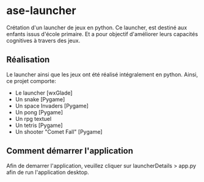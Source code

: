 # ase-launcher
Crétation d'un launcher de jeux en python.
Ce launcher, est destiné aux enfants issus d'école primaire. Et a pour objectif d'améliorer leurs capacités cognitives à travers des jeux.

## Réalisation

Le launcher ainsi que les jeux ont été réalisé intégralement en python. Ainsi, ce projet comporte:

- Le launcher [wxGlade]
- Un snake [Pygame]
- Un space Invaders [Pygame]
- Un pong [Pygame]
- Un rpg textuel
- Un tetris [Pygame]
- Un shooter "Comet Fall" [Pygame]

## Comment démarrer l'application

Afin de demarrer l'application, veuillez cliquer sur launcherDetails > app.py
afin de run l'application desktop.


